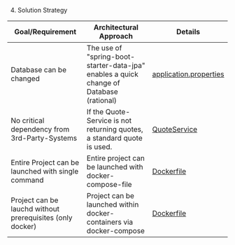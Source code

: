 4. Solution Strategy

| Goal/Requirement                                          | Architectural Approach                                                                  | Details                                                                                               |
|-----------------------------------------------------------|-----------------------------------------------------------------------------------------|-------------------------------------------------------------------------------------------------------|
| Database can be changed                                   | The use of "spring-boot-starter-data-jpa" enables a quick change of Database (rational) | [application.properties](../../../sqsbackend/src/main/resources/application.properties)               |
| No critical dependency from 3rd-Party-Systems             | If the Quote-Service is not returning quotes, a standard quote is used.                 | [QuoteService](../../../sqsbackend/src/main/java/com/studheupno/sqsbackend/service/QuoteService.java) |
| Entire Project can be launched with single command        | Entire project can be launched with docker-compose-file                                 | [Dockerfile](../../../compose.yaml)                                                                   |
| Project can be lauchd without prerequisites (only docker) | Project can be launched within docker-containers via docker-compose                     | [Dockerfile](../../../compose.yaml)                                                                   |
